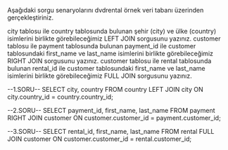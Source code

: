 Aşağıdaki sorgu senaryolarını dvdrental örnek veri tabanı üzerinden gerçekleştiriniz.


city tablosu ile country tablosunda bulunan şehir (city) ve ülke (country) isimlerini birlikte görebileceğimiz LEFT JOIN sorgusunu yazınız.
customer tablosu ile payment tablosunda bulunan payment_id ile customer tablosundaki first_name ve last_name isimlerini birlikte görebileceğimiz RIGHT JOIN sorgusunu yazınız.
customer tablosu ile rental tablosunda bulunan rental_id ile customer tablosundaki first_name ve last_name isimlerini birlikte görebileceğimiz FULL JOIN sorgusunu yazınız.


--1.SORU--
SELECT city, country FROM country
LEFT JOIN city ON city.country_id = country.country_id;

--2.SORU--
SELECT payment_id, first_name, last_name FROM payment
RIGHT JOIN customer ON customer.customer_id = payment.customer_id;

--3.SORU--
SELECT rental_id, first_name, last_name FROM rental
FULL JOIN customer ON customer.customer_id = rental.customer_id;

